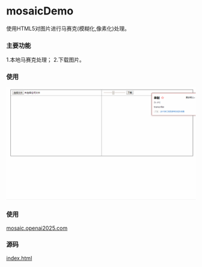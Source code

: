 # mosaicDemo
使用HTML5对图片进行马赛克(模糊化,像素化)处理。

### 主要功能

1.本地马赛克处理；
2.下载图片。

### 使用

![如何使用](./use.gif)

### 使用

[mosaic.openai2025.com](https://mosaic.openai2025.com/)

### 源码

[index.html](./index.html)